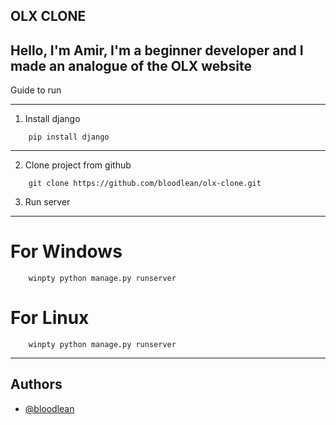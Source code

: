 
## OLX CLONE
Hello, I'm Amir, I'm a beginner developer and I made an analogue of the OLX website
---

Guide to run

---
1) Install django
```
    pip install django
```
---
2) Clone project from github
```
    git clone https://github.com/bloodlean/olx-clone.git
```
3) Run server
---
# For Windows
```
    winpty python manage.py runserver
```
# For Linux
```
    winpty python manage.py runserver
```
---

## Authors

- [@bloodlean](https://github.com/bloodlean)


